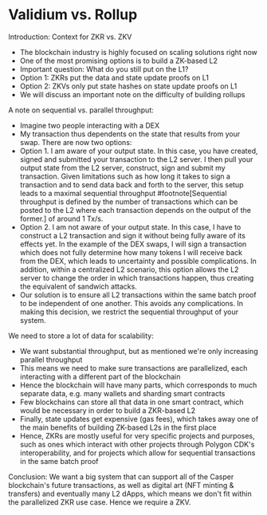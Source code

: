 # Validium vs. Rollup

Introduction: Context for ZKR vs. ZKV
- The blockchain industry is highly focused on scaling solutions right now
- One of the most promising options is to build a ZK-based L2
- Important question: What do you still put on the L1?
- Option 1: ZKRs put the data and state update proofs on L1
- Option 2: ZKVs only put state hashes on state update proofs on L1
- We will discuss an important note on the difficulty of building rollups

A note on sequential vs. parallel throughput:
- Imagine two people interacting with a DEX
- My transaction thus dependents on the state that results from your swap. There
  are now two options:
- Option 1. I am aware of your output state. In this case, you have created,
  signed and submitted your transaction to the L2 server. I then pull your
  output state from the L2 server, construct, sign and submit my transaction.
  Given limitations such as how long it takes to sign a transaction and to send
  data back and forth to the server, this setup leads to a maximal sequential
  throughput #footnote[Sequential throughput is defined by the number of
  transactions which can be posted to the L2 where each transaction depends on
  the output of the former.] of around 1 Tx/s.
- Option 2. I am not aware of your output state. In this case, I have to
  construct a L2 transaction and sign it without being fully aware of its
  effects yet. In the example of the DEX swaps, I will sign a transaction which
  does not fully determine how many tokens I will receive back from the DEX,
  which leads to uncertainty and possible complications. In addition, within a
  centralized L2 scenario, this option allows the L2 server to change the order
  in which transactions happen, thus creating the equivalent of sandwich
  attacks.
- Our solution is to ensure all L2 transactions within the same batch proof to
  be independent of one another. This avoids any complications. In making this
  decision, we restrict the sequential throughput of your system.

We need to store a lot of data for scalability:
- We want substantial throughput, but as mentioned we're only increasing
  parallel throughput
- This means we need to make sure transactions are parallelized, each
  interacting with a different part of the blockchain
- Hence the blockchain will have many parts, which corresponds to much separate
  data, e.g. many wallets and sharding smart contracts
- Few blockchains can store all that data in one smart contract, which would be
  necessary in order to build a ZKR-based L2
- Finally, state updates get expensive (gas fees), which takes away one of the
  main benefits of building ZK-based L2s in the first place
- Hence, ZKRs are mostly useful for very specific projects and purposes, such as
  ones which interact with other projects through Polygon CDK's
  interoperability, and for projects which allow for sequential transactions in
  the same batch proof

Conclusion: We want a big system that can support all of the Casper blockchain's
future transactions, as well as digital art (NFT minting & transfers) and
eventually many L2 dApps, which means we don't fit within the parallelized ZKR
use case. Hence we require a ZKV.



